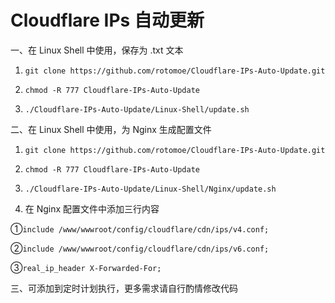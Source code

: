 # Cloudflare IPs 自动更新  

一、在 Linux Shell 中使用，保存为 .txt 文本  

1. `git clone https://github.com/rotomoe/Cloudflare-IPs-Auto-Update.git`  

2. `chmod -R 777 Cloudflare-IPs-Auto-Update`  

3. `./Cloudflare-IPs-Auto-Update/Linux-Shell/update.sh`

二、在 Linux Shell 中使用，为 Nginx 生成配置文件  

1. `git clone https://github.com/rotomoe/Cloudflare-IPs-Auto-Update.git`  

2. `chmod -R 777 Cloudflare-IPs-Auto-Update`  

3. `./Cloudflare-IPs-Auto-Update/Linux-Shell/Nginx/update.sh`  

4. 在 Nginx 配置文件中添加三行内容

①`include /www/wwwroot/config/cloudflare/cdn/ips/v4.conf;`  

②`include /www/wwwroot/config/cloudflare/cdn/ips/v6.conf;`  

③`real_ip_header X-Forwarded-For;`  

三、可添加到定时计划执行，更多需求请自行酌情修改代码
